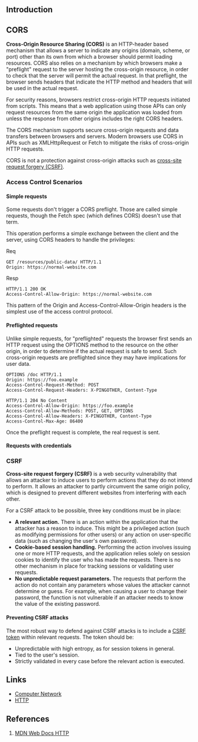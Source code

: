 ## Introduction

## CORS

**Cross-Origin Resource Sharing (CORS)** is an HTTP-header based mechanism that allows a server to indicate any origins (domain, scheme, or port) other than its own from which a browser should permit loading resources.
CORS also relies on a mechanism by which browsers make a "preflight" request to the server hosting the cross-origin resource, in order to check that the server will permit the actual request.
In that preflight, the browser sends headers that indicate the HTTP method and headers that will be used in the actual request.

For security reasons, browsers restrict cross-origin HTTP requests initiated from scripts.
This means that a web application using those APIs can only request resources from the same origin the application was loaded from unless the response from other origins includes the right CORS headers.

The CORS mechanism supports secure cross-origin requests and data transfers between browsers and servers.
Modern browsers use CORS in APIs such as XMLHttpRequest or Fetch to mitigate the risks of cross-origin HTTP requests.

CORS is not a protection against cross-origin attacks such as [cross-site request forgery (CSRF)](/docs/CS/CN/HTTP/Security.md?id=CSRF).

### Access Control Scenarios

#### Simple requests

Some requests don't trigger a CORS preflight. 
Those are called simple requests, though the Fetch spec (which defines CORS) doesn't use that term.

This operation performs a simple exchange between the client and the server, using CORS headers to handle the privileges:

Req
```http
GET /resources/public-data/ HTTP/1.1
Origin: https://normal-website.com
```
Resp
```http
HTTP/1.1 200 OK
Access-Control-Allow-Origin: https://normal-website.com
```
This pattern of the Origin and Access-Control-Allow-Origin headers is the simplest use of the access control protocol.

#### Preflighted requests

Unlike simple requests, for "preflighted" requests the browser first sends an HTTP request using the OPTIONS method to the resource on the other origin, in order to determine if the actual request is safe to send. 
Such cross-origin requests are preflighted since they may have implications for user data.

```http
OPTIONS /doc HTTP/1.1
Origin: https://foo.example
Access-Control-Request-Method: POST
Access-Control-Request-Headers: X-PINGOTHER, Content-Type

HTTP/1.1 204 No Content
Access-Control-Allow-Origin: https://foo.example
Access-Control-Allow-Methods: POST, GET, OPTIONS
Access-Control-Allow-Headers: X-PINGOTHER, Content-Type
Access-Control-Max-Age: 86400
```

Once the preflight request is complete, the real request is sent.

#### Requests with credentials




### CSRF

**Cross-site request forgery (CSRF)** is a web security vulnerability that allows an attacker to induce users to perform actions that they do not intend to perform.
It allows an attacker to partly circumvent the same origin policy, which is designed to prevent different websites from interfering with each other.

For a CSRF attack to be possible, three key conditions must be in place:

* **A relevant action.** There is an action within the application that the attacker has a reason to induce. This might be a privileged action (such as modifying permissions for other users) or any action on user-specific data (such as changing the user's own password).
* **Cookie-based session handling.** Performing the action involves issuing one or more HTTP requests, and the application relies solely on session cookies to identify the user who has made the requests. There is no other mechanism in place for tracking sessions or validating user requests.
* **No unpredictable request parameters.** The requests that perform the action do not contain any parameters whose values the attacker cannot determine or guess. For example, when causing a user to change their password, the function is not vulnerable if an attacker needs to know the value of the existing password.



#### Preventing CSRF attacks

The most robust way to defend against CSRF attacks is to include a [CSRF token](https://portswigger.net/web-security/csrf/tokens) within relevant requests. The token should be:

* Unpredictable with high entropy, as for session tokens in general.
* Tied to the user's session.
* Strictly validated in every case before the relevant action is executed.


## Links

- [Computer Network](/docs/CS/CN/CN.md)
- [HTTP](/docs/CS/CN/HTTP/HTTP.md)

## References

1. [MDN Web Docs HTTP](https://developer.mozilla.org/en-US/docs/Web/HTTP)
